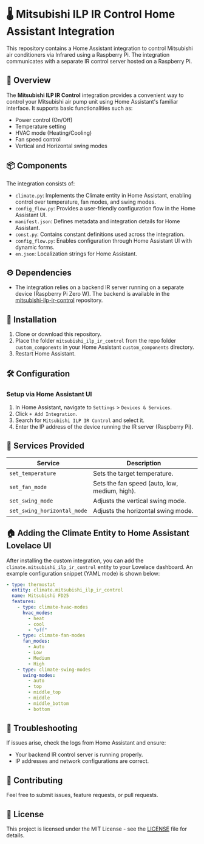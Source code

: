 # 🌡️ Mitsubishi ILP IR Control Home Assistant Integration

This repository contains a Home Assistant integration to control Mitsubishi air conditioners via Infrared using a Raspberry Pi. The integration communicates with a separate IR control server hosted on a Raspberry Pi.

## 📖 Overview

The **Mitsubishi ILP IR Control** integration provides a convenient way to control your Mitsubishi air pump unit using Home Assistant's familiar interface. It supports basic functionalities such as:

- Power control (On/Off)
- Temperature setting
- HVAC mode (Heating/Cooling)
- Fan speed control
- Vertical and Horizontal swing modes

## 📦 Components

The integration consists of:
- `climate.py`: Implements the Climate entity in Home Assistant, enabling control over temperature, fan modes, and swing modes.
- `config_flow.py`: Provides a user-friendly configuration flow in the Home Assistant UI.
- `manifest.json`: Defines metadata and integration details for Home Assistant.
- `const.py`: Contains constant definitions used across the integration.
- `config_flow.py`: Enables configuration through Home Assistant UI with dynamic forms.
- `en.json`: Localization strings for Home Assistant.

## ⚙️ Dependencies

- The integration relies on a backend IR server running on a separate device (Raspberry Pi Zero W). The backend is available in the [mitsubishi-ilp-ir-control](https://github.com/anttitane/mitsubishi-ilp-ir-control) repository.

## 🚀 Installation

1. Clone or download this repository.
2. Place the folder `mitsubishi_ilp_ir_control` from the repo folder `custom_components` in your Home Assistant `custom_components` directory.
3. Restart Home Assistant.

## 🛠️ Configuration

### Setup via Home Assistant UI

1. In Home Assistant, navigate to `Settings` > `Devices & Services`.
2. Click `+ Add Integration`.
3. Search for `Mitsubishi ILP IR Control` and select it.
4. Enter the IP address of the device running the IR server (Raspberry Pi).

## 📌 Services Provided

| Service                    | Description                            |
|----------------------------|----------------------------------------|
| `set_temperature`           | Sets the target temperature.          |
| `set_fan_mode`              | Sets the fan speed (auto, low, medium, high). |
| `set_swing_mode` | Adjusts the vertical swing mode.        |
| `set_swing_horizontal_mode` | Adjusts the horizontal swing mode.     |

## 🏠 Adding the Climate Entity to Home Assistant Lovelace UI

After installing the custom integration, you can add the `climate.mitsubishi_ilp_ir_control` entity to your Lovelace dashboard. An example configuration snippet (YAML mode) is shown below:

```yaml
- type: thermostat
  entity: climate.mitsubishi_ilp_ir_control
  name: Mitsubishi FD25
  features:
    - type: climate-hvac-modes
      hvac_modes:
        - heat
        - cool
        - "off"
    - type: climate-fan-modes
      fan_modes:
        - Auto
        - Low
        - Medium
        - High
    - type: climate-swing-modes
      swing-modes:
        - auto
        - top
        - middle_top
        - middle
        - middle_bottom
        - bottom
```

## 🧾 Troubleshooting

If issues arise, check the logs from Home Assistant and ensure:
- Your backend IR control server is running properly.
- IP addresses and network configurations are correct.

## 🤝 Contributing

Feel free to submit issues, feature requests, or pull requests.

## 📄 License

This project is licensed under the MIT License - see the [LICENSE](LICENSE) file for details.

